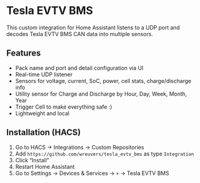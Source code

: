# Tesla EVTV BMS

This custom integration for Home Assistant listens to a UDP port and decodes Tesla EVTV BMS CAN data into multiple sensors.

## Features

- Pack name and port and detail configuration via UI
- Real-time UDP listener
- Sensors for voltage, current, SoC, power, cell stats, charge/discharge info
- Utility sensor for Charge and Discharge by Hour, Day, Week, Month, Year
- Trigger Cell to make everything safe :)
- Lightweight and local

## Installation (HACS)

1. Go to HACS → Integrations → Custom Repositories
2. Add `https://github.com/wreuvers/tesla_evtv_bms` as type `Integration`
3. Click “Install”
4. Restart Home Assistant
5. Go to Settings → Devices & Services → `+` → Tesla EVTV BMS
